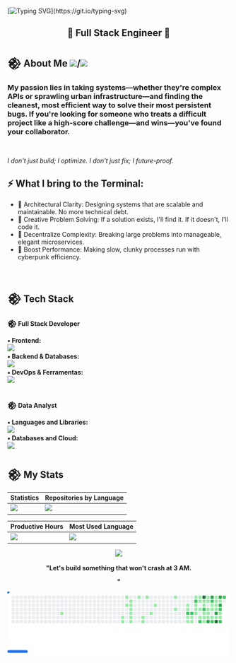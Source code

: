 [![Typing SVG](https://readme-typing-svg.demolab.com?font=Orbitron&size=35&duration=3500&pause=1500&color=20C20E&center=true&vCenter=true&width=700&lines=%3E_WELCOME_MY_FRIEND...;%3E_MERGE_THE_CHANGES!;%3E_REFACTORING_REALITY;)](https://git.io/typing-svg)

<h2 align="center"> 👾 Full Stack Engineer 👾 </h2>


## 𒆙 About Me <img src="https://cdn-icons-png.flaticon.com/512/197/197601.png" width="17" />/<img src="https://cdn-icons-png.flaticon.com/512/197/197565.png" width="17" />



<h3>My passion lies in taking systems—whether they're complex APIs or sprawling urban infrastructure—and finding the cleanest, most efficient way to solve their most persistent bugs. If you're looking for someone who treats a difficult project like a high-score challenge—and wins—you've found your collaborator. </h3>

<br>

_I don't just build; I optimize. I don't just fix; I future-proof._

## ⚡ What I bring to the Terminal:

- 🔭 Architectural Clarity: Designing systems that are scalable and maintainable. No more technical debt.
- 🧮 Creative Problem Solving: If a solution exists, I'll find it. If it doesn't, I'll code it.
- 👯 Decentralize Complexity: Breaking large problems into manageable, elegant microservices.
- 💬 Boost Performance: Making slow, clunky processes run with cyberpunk efficiency.

</br>

<h2>𒆙 Tech Stack</h2>

<strong>𒆙 Full Stack Developer</strong>

  <div>
    <strong>▪︎ Frontend:</strong><br>
    <a href="https://skillicons.dev">
      <img src="https://skillicons.dev/icons?i=html,css,js,ts,bootstrap,tailwind,react,nextjs,vue,svelte" />
    </a>
  </div>

  <div>
    <strong>▪︎ Backend & Databases:</strong><br>
    <a href="https://skillicons.dev">
      <img src="https://skillicons.dev/icons?i=nodejs,mysql,postgresql,mongodb,firebase,supabase" />
    </a>
  </div>

  <div>
    <strong>▪︎ DevOps & Ferramentas:</strong><br>
    <a href="https://skillicons.dev">
      <img src="https://skillicons.dev/icons?i=docker,linux,git,github,vscode,vite,netlify,wordpress,figma,md" />
    </a>
  </div>
  </br>

<strong> 𒆙 Data Analyst</strong>

  <div>
    <strong>▪︎ Languages ​​and Libraries:</strong><br>
    <a href="https://skillicons.dev">
      <img src="https://skillicons.dev/icons?i=python,scala,d3,grafana" />
    </a>
  </div>

  <div>
    <strong>▪︎ Databases and Cloud:</strong><br>
    <a href="https://skillicons.dev">
      <img src="https://skillicons.dev/icons?i=mysql,postgresql,mongodb,dynamodb,gcp,azure" />
    </a>
  </div>

## 𒆙 My Stats

<div align="center">

| Statistics                                                                                       | Repositories by Language                                                                                      |
| ------------------------------------------------------------------------------------------------ | ------------------------------------------------------------------------------------------------------------- |
| ![](http://github-profile-summary-cards.vercel.app/api/cards/stats?username=norseson&theme=aura) | ![](http://github-profile-summary-cards.vercel.app/api/cards/repos-per-language?username=norseson&theme=aura) |

| Productive Hours                                                                                                       | Most Used Language                                                                                              |
| ---------------------------------------------------------------------------------------------------------------------- | --------------------------------------------------------------------------------------------------------------- |
| ![](http://github-profile-summary-cards.vercel.app/api/cards/productive-time?username=norseson&theme=aura&utcOffset=8) | ![](http://github-profile-summary-cards.vercel.app/api/cards/most-commit-language?username=norseson&theme=aura) |

</div>

<div align="center">

![](http://github-profile-summary-cards.vercel.app/api/cards/profile-details?username=norseson&theme=aura)

</div>

<div align="center">
  <p><strong>"Let's build something that won't crash at 3 AM.

"</strong></p>
<picture>
  <source
    media="(prefers-color-scheme: dark)"
    srcset="images/breakout-dark.svg"
  />
  <source
    media="(prefers-color-scheme: light)"
    srcset="images/breakout-light.svg"
  />
  <img alt="Breakout Game" src="images/breakout-light.svg" />
</picture>
</div>
